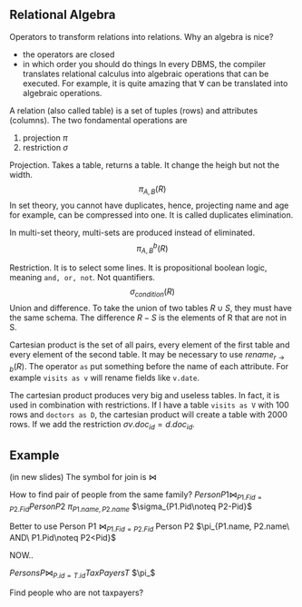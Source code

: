 ## Relational Algebra
Operators to transform relations into relations.
Why an algebra is nice?
- the operators are closed
- in which order you should do things
In every DBMS, the compiler translates relational calculus into algebraic operations that can be executed.
For example, it is quite amazing that $\forall$ can be translated into algebraic operations.

A relation (also called table) is a set of tuples (rows) and attributes (columns).
The two fondamental operations are
1. projection $\pi$
2. restriction $\sigma$

Projection.
Takes a table, returns a table. It change the heigh but not the width.
$$\pi_{A,B}(R)$$
In set theory, you cannot have duplicates, hence, projecting name and age for example, can be compressed into one.
It is called duplicates elimination.

In multi-set theory, multi-sets are produced instead of eliminated.
$$\pi_{A,B}^b(R)$$

Restriction.
It is to select some lines.
It is propositional boolean logic, meaning `and, or, not`. Not quantifiers.
$$\sigma_{condition}(R)$$
Union and difference.
To take the union of two tables $R\cup S$, they must have the same schema.
The difference $R-S$ is the elements of R that are not in S.

Cartesian product is the set of all pairs, every element of the first table and every element of the second table.
It may be necessary to use $rename_{r\rightarrow b}(R)$.
The operator `as` put something before the name of each attribute.
For example `visits as v` will rename fields like `v.date`.

The cartesian product produces very big and useless tables.
In fact, it is used in combination with restrictions.
If I have a table `visits as V` with 100 rows and `doctors as D`, the cartesian product will create a table with 2000 rows.
If we add the restriction $\sigma{v.doc_{id}=d.doc_{id}}$.

## Example
(in new slides)
The symbol for join is $\bowtie$

How to find pair of people from the same family?
$Person P1 \bowtie_{P1.Fid=P2.Fid} Person P2$
$\pi_{P1.name, P2.name}$
$\sigma_{P1.Pid\noteq P2-Pid}$

Better to use
Person P1 $\bowtie_{P1.Fid=P2.Fid}$ Person P2
$\pi_{P1.name, P2.name\ AND\ P1.Pid\noteq P2<Pid}$

NOW..

$Persons P \bowtie_{P.id=T.id} TaxPayers T$
$\pi_$

Find people who are not taxpayers?
